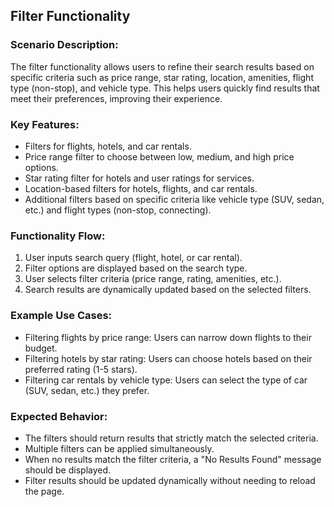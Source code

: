 ## Filter Functionality

### Scenario Description:
The filter functionality allows users to refine their search results based on specific criteria such as price range, star rating, location, amenities, flight type (non-stop), and vehicle type. This helps users quickly find results that meet their preferences, improving their experience.

### Key Features:
- Filters for flights, hotels, and car rentals.
- Price range filter to choose between low, medium, and high price options.
- Star rating filter for hotels and user ratings for services.
- Location-based filters for hotels, flights, and car rentals.
- Additional filters based on specific criteria like vehicle type (SUV, sedan, etc.) and flight types (non-stop, connecting).
  
### Functionality Flow:
1. User inputs search query (flight, hotel, or car rental).
2. Filter options are displayed based on the search type.
3. User selects filter criteria (price range, rating, amenities, etc.).
4. Search results are dynamically updated based on the selected filters.

### Example Use Cases:
- Filtering flights by price range: Users can narrow down flights to their budget.
- Filtering hotels by star rating: Users can choose hotels based on their preferred rating (1-5 stars).
- Filtering car rentals by vehicle type: Users can select the type of car (SUV, sedan, etc.) they prefer.

### Expected Behavior:
- The filters should return results that strictly match the selected criteria.
- Multiple filters can be applied simultaneously.
- When no results match the filter criteria, a "No Results Found" message should be displayed.
- Filter results should be updated dynamically without needing to reload the page.

